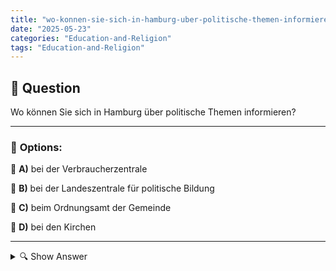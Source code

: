```yaml
---
title: "wo-konnen-sie-sich-in-hamburg-uber-politische-themen-informieren"
date: "2025-05-23"
categories: "Education-and-Religion"
tags: "Education-and-Religion"
---
```


## 📌 **Question**

Wo können Sie sich in Hamburg über politische Themen informieren?



---

### 📝 **Options:**

🔘 **A)** bei der Verbraucherzentrale

🔘 **B)** bei der Landeszentrale für politische Bildung

🔘 **C)** beim Ordnungsamt der Gemeinde

🔘 **D)** bei den Kirchen

---

<details>
  <summary>🔍 Show Answer</summary>

  <p>
💡  <b>Correct Answer:</b>  b
  </p>
  <p>
    📖<b>Explanation:</b>
    Hamburg ist eine Stadt mit vielen Möglichkeiten zur politischen Bildung. Die Landeszentrale für politische Bildung ist eine besonders relevante Institution, die Informationen, Veranstaltungen und Materialien zur politischen Bildung bietet. Im Gegensatz dazu haben Verbraucherzentralen, Ordnungsämter und Kirchen unterschiedliche Aufgaben und sind weniger auf politische Bildung fokussiert. Verbraucherzentralen informieren über Verbraucherthemen, Ordnungsämter kümmern sich um Verwaltungsbelange und Kirchen bieten spirituelle und moralische Orientierung. Die Landeszentrale für politische Bildung ist daher die geeignetste Anlaufstelle in Hamburg, um sich über politische Themen zu informieren.
  </p>
</details>
